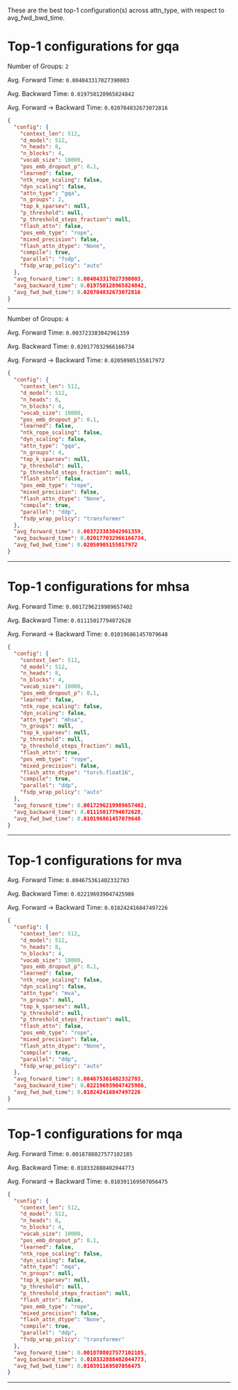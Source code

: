 These are the best top-1 configuration(s) across attn_type, with respect to avg_fwd_bwd_time.

# Top-1 configurations for gqa

Number of Groups: `2`

Avg. Forward Time: `0.004043317027390003`

Avg. Backward Time: `0.019750128965824842`

Avg. Forward $\rightarrow$ Backward Time: `0.020704832673072816`

```json
{
  "config": {
    "context_len": 512,
    "d_model": 512,
    "n_heads": 8,
    "n_blocks": 4,
    "vocab_size": 10000,
    "pos_emb_dropout_p": 0.1,
    "learned": false,
    "ntk_rope_scaling": false,
    "dyn_scaling": false,
    "attn_type": "gqa",
    "n_groups": 2,
    "top_k_sparsev": null,
    "p_threshold": null,
    "p_threshold_steps_fraction": null,
    "flash_attn": false,
    "pos_emb_type": "rope",
    "mixed_precision": false,
    "flash_attn_dtype": "None",
    "compile": true,
    "parallel": "fsdp",
    "fsdp_wrap_policy": "auto"
  },
  "avg_forward_time": 0.004043317027390003,
  "avg_backward_time": 0.019750128965824842,
  "avg_fwd_bwd_time": 0.020704832673072816
}
```

---

Number of Groups: `4`

Avg. Forward Time: `0.003723383042961359`

Avg. Backward Time: `0.020177032966166734`

Avg. Forward $\rightarrow$ Backward Time: `0.02050905155017972`

```json
{
  "config": {
    "context_len": 512,
    "d_model": 512,
    "n_heads": 8,
    "n_blocks": 4,
    "vocab_size": 10000,
    "pos_emb_dropout_p": 0.1,
    "learned": false,
    "ntk_rope_scaling": false,
    "dyn_scaling": false,
    "attn_type": "gqa",
    "n_groups": 4,
    "top_k_sparsev": null,
    "p_threshold": null,
    "p_threshold_steps_fraction": null,
    "flash_attn": false,
    "pos_emb_type": "rope",
    "mixed_precision": false,
    "flash_attn_dtype": "None",
    "compile": true,
    "parallel": "ddp",
    "fsdp_wrap_policy": "transformer"
  },
  "avg_forward_time": 0.003723383042961359,
  "avg_backward_time": 0.020177032966166734,
  "avg_fwd_bwd_time": 0.02050905155017972
}
```

---

# Top-1 configurations for mhsa

Avg. Forward Time: `0.0017296219989657402`

Avg. Backward Time: `0.01115017794072628`

Avg. Forward $\rightarrow$ Backward Time: `0.010196861457079648`

```json
{
  "config": {
    "context_len": 512,
    "d_model": 512,
    "n_heads": 8,
    "n_blocks": 4,
    "vocab_size": 10000,
    "pos_emb_dropout_p": 0.1,
    "learned": false,
    "ntk_rope_scaling": false,
    "dyn_scaling": false,
    "attn_type": "mhsa",
    "n_groups": null,
    "top_k_sparsev": null,
    "p_threshold": null,
    "p_threshold_steps_fraction": null,
    "flash_attn": true,
    "pos_emb_type": "rope",
    "mixed_precision": false,
    "flash_attn_dtype": "torch.float16",
    "compile": true,
    "parallel": "ddp",
    "fsdp_wrap_policy": "auto"
  },
  "avg_forward_time": 0.0017296219989657402,
  "avg_backward_time": 0.01115017794072628,
  "avg_fwd_bwd_time": 0.010196861457079648
}
```

---

# Top-1 configurations for mva

Avg. Forward Time: `0.004675361402332783`

Avg. Backward Time: `0.022196939047425986`

Avg. Forward $\rightarrow$ Backward Time: `0.018242416847497226`

```json
{
  "config": {
    "context_len": 512,
    "d_model": 512,
    "n_heads": 8,
    "n_blocks": 4,
    "vocab_size": 10000,
    "pos_emb_dropout_p": 0.1,
    "learned": false,
    "ntk_rope_scaling": false,
    "dyn_scaling": false,
    "attn_type": "mva",
    "n_groups": null,
    "top_k_sparsev": null,
    "p_threshold": null,
    "p_threshold_steps_fraction": null,
    "flash_attn": false,
    "pos_emb_type": "rope",
    "mixed_precision": false,
    "flash_attn_dtype": "None",
    "compile": true,
    "parallel": "ddp",
    "fsdp_wrap_policy": "auto"
  },
  "avg_forward_time": 0.004675361402332783,
  "avg_backward_time": 0.022196939047425986,
  "avg_fwd_bwd_time": 0.018242416847497226
}
```

---

# Top-1 configurations for mqa

Avg. Forward Time: `0.0018788027577102185`

Avg. Backward Time: `0.010332888402044773`

Avg. Forward $\rightarrow$ Backward Time: `0.010391169507056475`

```json
{
  "config": {
    "context_len": 512,
    "d_model": 512,
    "n_heads": 8,
    "n_blocks": 4,
    "vocab_size": 10000,
    "pos_emb_dropout_p": 0.1,
    "learned": false,
    "ntk_rope_scaling": false,
    "dyn_scaling": false,
    "attn_type": "mqa",
    "n_groups": null,
    "top_k_sparsev": null,
    "p_threshold": null,
    "p_threshold_steps_fraction": null,
    "flash_attn": false,
    "pos_emb_type": "rope",
    "mixed_precision": false,
    "flash_attn_dtype": "None",
    "compile": true,
    "parallel": "ddp",
    "fsdp_wrap_policy": "transformer"
  },
  "avg_forward_time": 0.0018788027577102185,
  "avg_backward_time": 0.010332888402044773,
  "avg_fwd_bwd_time": 0.010391169507056475
}
```

---

